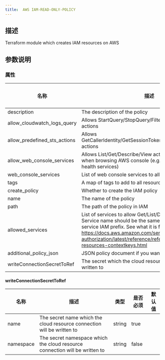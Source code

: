 ```yaml
---
title:  AWS IAM-READ-ONLY-POLICY
---
```


## 描述

Terraform module which creates IAM resources on AWS

## 参数说明


### 属性

 名称 | 描述 | 类型 | 是否必须 | 默认值 
 ------------ | ------------- | ------------- | ------------- | ------------- 
 description | The description of the policy | string | false |  
 allow_cloudwatch_logs_query | Allows StartQuery/StopQuery/FilterLogEvents CloudWatch actions | bool | false |  
 allow_predefined_sts_actions | Allows GetCallerIdentity/GetSessionToken/GetAccessKeyInfo sts actions | bool | false |  
 allow_web_console_services | Allows List/Get/Describe/View actions for services used when browsing AWS console (e.g. resource-groups, tag, health services) | bool | false |  
 web_console_services | List of web console services to allow | list(string) | false |  
 tags | A map of tags to add to all resources. | map(string) | false |  
 create_policy | Whether to create the IAM policy | bool | false |  
 name | The name of the policy | string | false |  
 path | The path of the policy in IAM | string | false |  
 allowed_services | List of services to allow Get/List/Describe/View options. Service name should be the same as corresponding service IAM prefix. See what it is for each service here https://docs.aws.amazon.com/service-authorization/latest/reference/reference_policies_actions-resources-contextkeys.html | list(string) | true |  
 additional_policy_json | JSON policy document if you want to add custom actions | string | false |  
 writeConnectionSecretToRef | The secret which the cloud resource connection will be written to | [writeConnectionSecretToRef](#writeConnectionSecretToRef) | false |  


#### writeConnectionSecretToRef

 名称 | 描述 | 类型 | 是否必须 | 默认值 
 ------------ | ------------- | ------------- | ------------- | ------------- 
 name | The secret name which the cloud resource connection will be written to | string | true |  
 namespace | The secret namespace which the cloud resource connection will be written to | string | false |  
